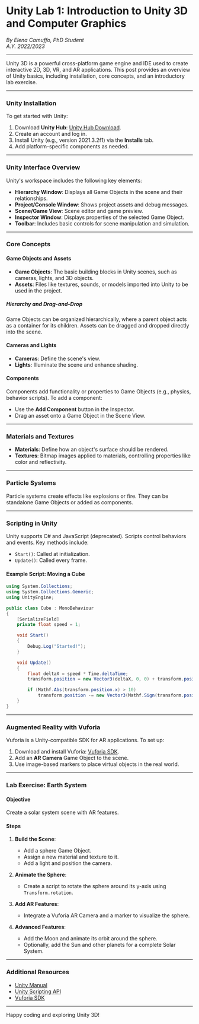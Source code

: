 # **Unity Lab 1: Introduction to Unity 3D and Computer Graphics**

*By Elena Camuffo, PhD Student*  
_A.Y. 2022/2023_

---

Unity 3D is a powerful cross-platform game engine and IDE used to create interactive 2D, 3D, VR, and AR applications. This post provides an overview of Unity basics, including installation, core concepts, and an introductory lab exercise.

---

### **Unity Installation**

To get started with Unity:
1. Download **Unity Hub**: [Unity Hub Download](https://unity3d.com/get-unity/download).
2. Create an account and log in.
3. Install Unity (e.g., version 2021.3.2f1) via the **Installs** tab.
4. Add platform-specific components as needed.

---

### **Unity Interface Overview**

Unity's workspace includes the following key elements:

- **Hierarchy Window**: Displays all Game Objects in the scene and their relationships.
- **Project/Console Window**: Shows project assets and debug messages.
- **Scene/Game View**: Scene editor and game preview.
- **Inspector Window**: Displays properties of the selected Game Object.
- **Toolbar**: Includes basic controls for scene manipulation and simulation.

---

### **Core Concepts**

#### **Game Objects and Assets**
- **Game Objects**: The basic building blocks in Unity scenes, such as cameras, lights, and 3D objects.
- **Assets**: Files like textures, sounds, or models imported into Unity to be used in the project.

##### **Hierarchy and Drag-and-Drop**
Game Objects can be organized hierarchically, where a parent object acts as a container for its children. Assets can be dragged and dropped directly into the scene.

#### **Cameras and Lights**
- **Cameras**: Define the scene's view.
- **Lights**: Illuminate the scene and enhance shading.

#### **Components**
Components add functionality or properties to Game Objects (e.g., physics, behavior scripts). To add a component:
- Use the **Add Component** button in the Inspector.
- Drag an asset onto a Game Object in the Scene View.

---

### **Materials and Textures**
- **Materials**: Define how an object's surface should be rendered.
- **Textures**: Bitmap images applied to materials, controlling properties like color and reflectivity.

---

### **Particle Systems**
Particle systems create effects like explosions or fire. They can be standalone Game Objects or added as components.

---

### **Scripting in Unity**
Unity supports C# and JavaScript (deprecated). Scripts control behaviors and events. Key methods include:
- `Start()`: Called at initialization.
- `Update()`: Called every frame.

#### **Example Script: Moving a Cube**
```csharp
using System.Collections;
using System.Collections.Generic;
using UnityEngine;

public class Cube : MonoBehaviour
{
    [SerializeField]
    private float speed = 1;

    void Start()
    {
        Debug.Log("Started!");
    }

    void Update()
    {
        float deltaX = speed * Time.deltaTime;
        transform.position = new Vector3(deltaX, 0, 0) + transform.position;

        if (Mathf.Abs(transform.position.x) > 10)
            transform.position -= new Vector3(Mathf.Sign(transform.position.x) * 10, 0, 0);
    }
}
```

---

### **Augmented Reality with Vuforia**
Vuforia is a Unity-compatible SDK for AR applications. To set up:
1. Download and install Vuforia: [Vuforia SDK](https://developer.vuforia.com/downloads/sdk).
2. Add an **AR Camera** Game Object to the scene.
3. Use image-based markers to place virtual objects in the real world.

---

### **Lab Exercise: Earth System**

#### **Objective**
Create a solar system scene with AR features.

#### **Steps**
1. **Build the Scene**:
   - Add a sphere Game Object.
   - Assign a new material and texture to it.
   - Add a light and position the camera.

2. **Animate the Sphere**:
   - Create a script to rotate the sphere around its y-axis using `Transform.rotation`.

3. **Add AR Features**:
   - Integrate a Vuforia AR Camera and a marker to visualize the sphere.

4. **Advanced Features**:
   - Add the Moon and animate its orbit around the sphere.
   - Optionally, add the Sun and other planets for a complete Solar System.

---

### **Additional Resources**
- [Unity Manual](https://docs.unity3d.com/Manual/)
- [Unity Scripting API](https://docs.unity3d.com/ScriptReference)
- [Vuforia SDK](https://developer.vuforia.com/downloads/sdk)

---

Happy coding and exploring Unity 3D!